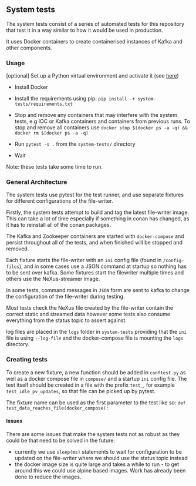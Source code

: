## System tests

The system tests consist of a series of automated tests for this repository that test it in a way similar to how it would be used in production.

It uses Docker containers to create containerised instances of Kafka and other components.

### Usage

[optional] Set up a Python virtual environment and activate it (see [here](https://virtualenv.pypa.io/en/stable/))

* Install Docker

* Install the requirements using pip: `pip install -r system-tests/requirements.txt`

* Stop and remove any containers that may interfere with the system tests, e.g IOC or Kafka containers and containers from previous runs. To stop and remove all containers use `docker stop $(docker ps -a -q) && docker rm $(docker ps -a -q)`

* Run `pytest -s .` from the `system-tests/` directory

* Wait

Note: these tests take some time to run.


### General Architecture


The system tests use pytest for the test runner, and use separate fixtures for different configurations of the file-writer. 

Firstly, the system tests attempt to build and tag the latest file-writer image. This can take a lot of time especially if something in conan has changed, as it has to reinstall all of the conan packages.

The Kafka and Zookeeper containers are started with `docker-compose` and persist throughout all of the tests, and when finished will be stopped and removed.

Each fixture starts the file-writer with an `ini` config file (found in `/config-files`), and in some cases use a JSON command at startup so nothing has to be sent over kafka. Some fixtures start the filewriter multiple times and others use the NeXus-streamer image. 

In some tests, command messages in `JSON` form are sent to kafka to change the configuration of the file-writer during testing. 

Most tests check the NeXus file created by the file-writer contain the correct static and streamed data however some tests also consume everything from the status topic to assert against. 

log files are placed in the `logs` folder in `system-tests` providing that the `ini` file is using `--log-file` and the docker-compose file is mounting the `logs` directory.

### Creating tests

To create a new fixture, a new function should be added in `conftest.py` as well as a docker compose file in `compose/` and a startup `ini` config file. The test itself should be created in a file with the prefix `test_`, for example `test_idle_pv_updates`, so that file can be picked up by pytest. 

The fixture name can be used as the first parameter to the test like so: 
`def test_data_reaches_file(docker_compose):`

#### Issues

There are some issues that make the system tests not as robust as they could be that need to be solved in the future:
- currently we use `sleep(ms)` statements to wait for configuration to be updated on the file-writer where we should use the status topic instead 
- the docker image size is quite large and takes a while to run - to get around this we could use alpine based images. Work has already been done to reduce the images.

